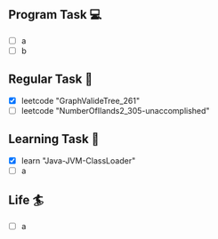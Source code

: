 

## Program Task  💻
- [ ] a
- [ ] b

## Regular Task  🤡
- [x] leetcode "GraphValideTree_261"
- [ ] leetcode "NumberOfIlands2_305-unaccomplished"

## Learning Task 🎯
- [x] learn "Java-JVM-ClassLoader"
- [ ] a

## Life 🏄
- [ ] a